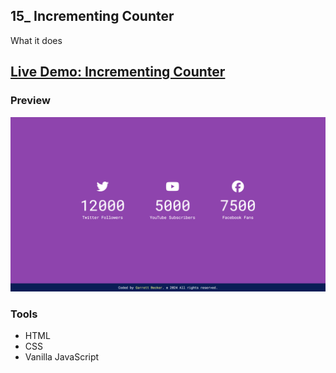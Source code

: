 ## 15_ Incrementing Counter

What it does

## [Live Demo: Incrementing Counter](https://15-incrementing-counter-gdbecker.netlify.app/)

### Preview

!["HomePage"](./HomePage.png)

### Tools
- HTML
- CSS
- Vanilla JavaScript